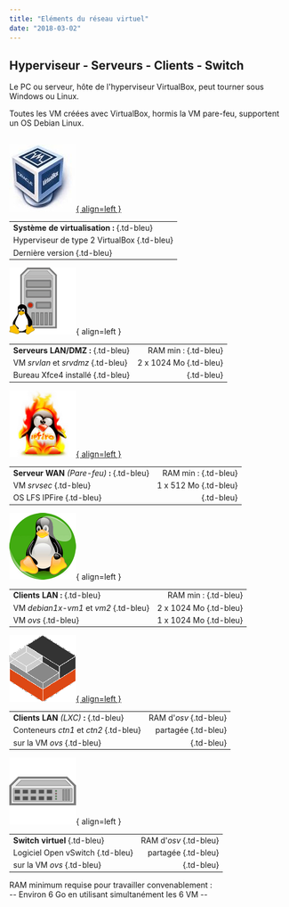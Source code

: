 ```yaml
---
title: "Eléments du réseau virtuel"
date: "2018-03-02"
---
```


## Hyperviseur - Serveurs - Clients - Switch

Le PC ou serveur, hôte de l'hyperviseur VirtualBox, peut tourner sous Windows ou Linux.

Toutes les VM créées avec VirtualBox, hormis la VM pare-feu, supportent un OS Debian Linux.  
&nbsp;  

[![Logo - VirtualBox](../wp-content/uploads/2019/02/logo-virtualbox.jpg "Logo VirtualBox"){ align=left }](https://www.virtualbox.org)

|                                  |
| -------------------------------- |
| **Système de virtualisation :** {.td-bleu}  |
| Hyperviseur de type 2 VirtualBox {.td-bleu} |
| Dernière version   {.td-bleu}              |

![Image - Serveur Linux](../wp-content/uploads/2018/03/logo-serveur-linux.png "Image Pixabay - OpenClipart-Vectors"){ align=left }

|                         |             |
| ----------------------- | ----------: |
| **Serveurs LAN/DMZ :** {.td-bleu}  |   RAM min : {.td-bleu} |
| VM _srvlan_ et _srvdmz_ {.td-bleu} | 2 x 1024 Mo {.td-bleu} |
| Bureau Xfce4 installé  {.td-bleu}  | &nbsp;  {.td-bleu}           |

[![Logo - IPFire](../wp-content/uploads/2020/11/logo-ipfire.png "Logo IPFire"){ align=left }](https://www.ipfire.org/)

|                                    |            |
| ---------------------------------- | ---------: |
| **Serveur WAN** _(Pare-feu)_ **:** {.td-bleu} |  RAM min : {.td-bleu} |
| VM _srvsec_    {.td-bleu}                    | 1 x 512 Mo {.td-bleu} |
| OS LFS IPFire  {.td-bleu}                     | &nbsp;  {.td-bleu}          |

![Logo - Linux Mascotte Tux](../wp-content/uploads/2019/02/logo-linux.png "Image Pixabay - FreeCliparts"){ align=left }

|                            |             |
| -------------------------- | ----------: |
| **Clients LAN :**  {.td-bleu}         |   RAM min : {.td-bleu} |
| VM _debian1x-vm1_ et _vm2_ {.td-bleu} | 2 x 1024 Mo {.td-bleu} |
| VM _ovs_   {.td-bleu}                | 1 x 1024 Mo {.td-bleu} |

[![Logo - LXC](../wp-content/uploads/2021/12/logo-lxc.png "Logo LXC"){ align=left }](https://linuxcontainers.org)

|                               |             |
| ----------------------------- | ----------: |
| **Clients LAN** _(LXC)_ **:** {.td-bleu} | RAM d'_osv_ {.td-bleu}|
| Conteneurs _ctn1_ et _ctn2_  {.td-bleu}  |    partagée {.td-bleu} |
| sur la VM _ovs_  {.td-bleu}|  &nbsp; {.td-bleu} |

![Image - Switch informatique](../wp-content/uploads/2019/02/logo-switch.png "Image Pixabay - OpenClipart-Vectors"){ align=left }

|                       |             |
| --------------------- | ----------: |
| **Switch virtuel**   {.td-bleu} | RAM d'_osv_ {.td-bleu}|
| Logiciel Open vSwitch {.td-bleu} |    partagée {.td-bleu} |
| sur la VM _ovs_  {.td-bleu}| &nbsp;  {.td-bleu}|

RAM minimum requise pour travailler convenablement :  
\-- Environ 6 Go en utilisant simultanément les 6 VM --  

